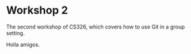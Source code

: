 # Workshop 2

The second workshop of CS326, which covers how to use Git in a group setting.

Holla amigos.
